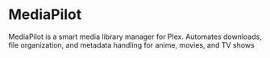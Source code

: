 # MediaPilot
 MediaPilot is a smart media library manager for Plex. Automates downloads, file organization, and metadata handling for anime, movies, and TV shows
